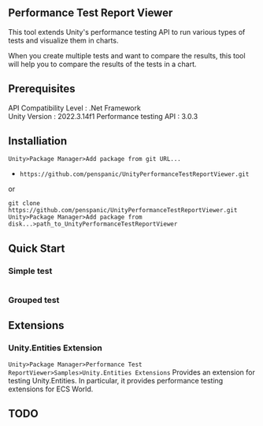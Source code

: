 ## Performance Test Report Viewer
This tool extends Unity's performance testing API to run various types of tests and visualize them in charts.

When you create multiple tests and want to compare the results, this tool will help you to compare the results of the tests in a chart.

## Prerequisites
API Compatibility Level : .Net Framework  
Unity Version : 2022.3.14f1
Performance testing API : 3.0.3

## Installiation
`Unity>Package Manager>Add package from git URL...`
- `https://github.com/penspanic/UnityPerformanceTestReportViewer.git`  

or  

`git clone https://github.com/penspanic/UnityPerformanceTestReportViewer.git`  
`Unity>Package Manager>Add package from disk...>path_to_UnityPerformanceTestReportViewer`

## Quick Start
### Simple test
```csharp
```

### Grouped test

## Extensions
### Unity.Entities Extension
`Unity>Package Manager>Performance Test ReportViewer>Samples>Unity.Entities Extensions`
Provides an extension for testing Unity.Entities. In particular, it provides performance testing extensions for ECS World.

<!-- # (테스트로 World를 생성하고 실행할 때 World의 System별 소요 시간을 측정할 수 있습니다.) -->


## TODO